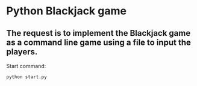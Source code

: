 # Python Blackjack game

## The request is to implement the Blackjack game as a command line game using a file to input the players.


Start command:

`python start.py`